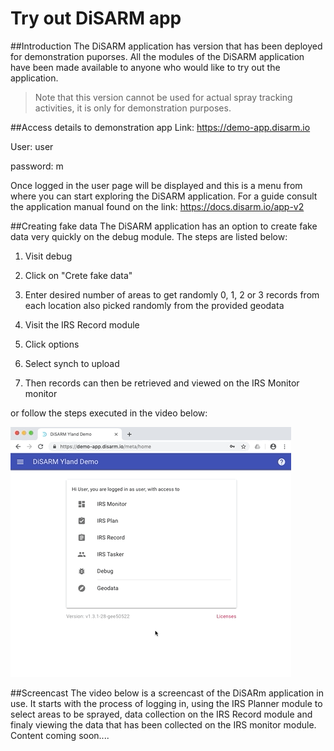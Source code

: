 # Try out DiSARM app

##Introduction 
The DiSARM application has version that has been deployed for demonstration puporses. All the modules of the DiSARM application have been made available to anyone who would like to try out the application. 
> Note that this version cannot be used for actual spray tracking activities, it is only for demonstration purposes. 

##Access details to demonstration app
Link: https://demo-app.disarm.io

User: user

password: m


Once logged in the user page will be displayed and this is a menu from where you can start exploring the DiSARM application. For a guide consult the application manual found on the link: https://docs.disarm.io/app-v2 

##Creating fake data
The DiSARM application has an option to create fake data very quickly on the debug module. The steps are listed below:
1. Visit debug

2. Click on "Crete fake data"

3. Enter desired number of areas to get randomly 0, 1, 2 or 3 records from each location also picked randomly from the provided geodata

4. Visit the IRS Record module

5. Click options

6. Select synch to upload

7. Then records can then be retrieved and viewed on the IRS Monitor monitor  

or follow the steps executed in the video below:

![](../.gitbook/assets/quickrecords.gif)


##Screencast
The video below is a screencast of the DiSARm application in use. It starts with the process of logging in, using the IRS Planner module to select areas to be sprayed, data collection on the IRS Record module and finaly viewing the data that has been collected on the IRS monitor module. 
Content coming soon....



